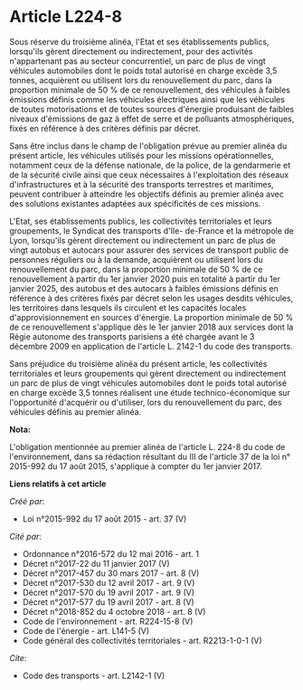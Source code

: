 # Article L224-8

Sous réserve du troisième alinéa, l'Etat et ses établissements publics, lorsqu'ils gèrent directement ou indirectement, pour
des activités n'appartenant pas au secteur concurrentiel, un parc de plus de vingt véhicules automobiles dont le poids total
autorisé en charge excède 3,5 tonnes, acquièrent ou utilisent lors du renouvellement du parc, dans la proportion minimale de
50 % de ce renouvellement, des véhicules à faibles émissions définis comme les véhicules électriques ainsi que les véhicules
de toutes motorisations et de toutes sources d'énergie produisant de faibles niveaux d'émissions de gaz à effet de serre et
de polluants atmosphériques, fixés en référence à des critères définis par décret. 

Sans être inclus dans le champ de l'obligation prévue au premier alinéa du présent article, les véhicules utilisés pour les
missions opérationnelles, notamment ceux de la défense nationale, de la police, de la gendarmerie et de la sécurité civile
ainsi que ceux nécessaires à l'exploitation des réseaux d'infrastructures et à la sécurité des transports terrestres et
maritimes, peuvent contribuer à atteindre les objectifs définis au premier alinéa avec des solutions existantes adaptées aux
spécificités de ces missions. 

L'Etat, ses établissements publics, les collectivités territoriales et leurs groupements, le Syndicat des transports d'Ile-
de-France et la métropole de Lyon, lorsqu'ils gèrent directement ou indirectement un parc de plus de vingt autobus et
autocars pour assurer des services de transport public de personnes réguliers ou à la demande, acquièrent ou utilisent lors
du renouvellement du parc, dans la proportion minimale de 50 % de ce renouvellement à partir du 1er janvier 2020 puis en
totalité à partir du 1er janvier 2025, des autobus et des autocars à faibles émissions définis en référence à des critères
fixés par décret selon les usages desdits véhicules, les territoires dans lesquels ils circulent et les capacités locales
d'approvisionnement en sources d'énergie. La proportion minimale de 50 % de ce renouvellement s'applique dès le 1er janvier
2018 aux services dont la Régie autonome des transports parisiens a été chargée avant le 3 décembre 2009 en application de
l'article L. 2142-1 du code des transports. 

Sans préjudice du troisième alinéa du présent article, les collectivités territoriales et leurs groupements qui gèrent
directement ou indirectement un parc de plus de vingt véhicules automobiles dont le poids total autorisé en charge excède 3,5
tonnes réalisent une étude technico-économique sur l'opportunité d'acquérir ou d'utiliser, lors du renouvellement du parc,
des véhicules définis au premier alinéa.

**Nota:**

L'obligation mentionnée au premier alinéa de l'article L. 224-8 du code de l'environnement, dans sa rédaction résultant du
III de l'article 37 de la loi n° 2015-992 du 17 août 2015, s'applique à compter du 1er janvier 2017.

**Liens relatifs à cet article**

_Créé par_:

  - Loi n°2015-992 du 17 août 2015 - art. 37 (V)

_Cité par_:

  - Ordonnance n°2016-572 du 12 mai 2016 - art. 1
  - Décret n°2017-22 du 11 janvier 2017 (V)
  - Décret n°2017-457 du 30 mars 2017 - art. 8 (V)
  - Décret n°2017-530 du 12 avril 2017 - art. 9 (V)
  - Décret n°2017-570 du 19 avril 2017 - art. 9 (V)
  - Décret n°2017-577 du 19 avril 2017 - art. 8 (V)
  - Décret n°2018-852 du 4 octobre 2018 - art. 8 (V)
  - Code de l'environnement - art. R224-15-8 (V)
  - Code de l'énergie - art. L141-5 (V)
  - Code général des collectivités territoriales - art. R2213-1-0-1 (V)

_Cite_:

  - Code des transports - art. L2142-1 (V)
